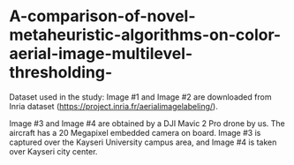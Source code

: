 # A-comparison-of-novel-metaheuristic-algorithms-on-color-aerial-image-multilevel-thresholding-

Dataset used in the study:
Image #1 and Image #2 are downloaded from Inria dataset (https://project.inria.fr/aerialimagelabeling/).

Image #3 and Image #4 are obtained by a DJI Mavic 2 Pro drone by us. The aircraft has a 20 Megapixel embedded camera on board. Image #3 is captured over the Kayseri University campus area, and Image #4 is taken over Kayseri city center.
